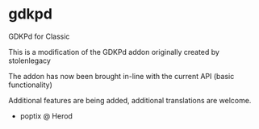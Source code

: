 # gdkpd
GDKPd for Classic

This is a modification of the GDKPd addon originally created by stolenlegacy

The addon has now been brought in-line with the current API (basic functionality)

Additional features are being added, additional translations are welcome. 

- poptix @ Herod
